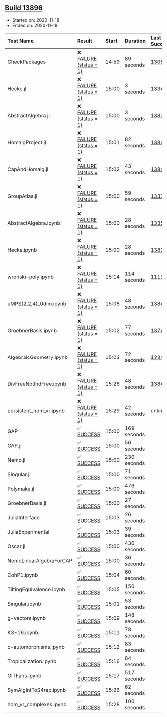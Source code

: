 ## [Build 13896](https://oscarci.mathematik.uni-kl.de/job/oscar/13896/)

* Started on: 2020-11-18
* Ended on: 2020-11-18

| Test Name    | Result | Start | Duration | Last Success | First Failure |
|:-------------|:-------|:------|:---------|:-------------|:--------------|
| CheckPackages | ❌ [FAILURE (status = 1)](https://oscarci.mathematik.uni-kl.de/job/oscar/13896/artifact/logs/build-13896/CheckPackages.log) | 14:59 | 89 seconds | [13085](https://oscarci.mathematik.uni-kl.de/job/oscar/13085/) | [13086](https://oscarci.mathematik.uni-kl.de/job/oscar/13086/) |
| Hecke.jl | ❌ [FAILURE (status = 1)](https://oscarci.mathematik.uni-kl.de/job/oscar/13896/artifact/logs/build-13896/Hecke.jl.log) | 15:00 | 3 seconds | [13341](https://oscarci.mathematik.uni-kl.de/job/oscar/13341/) | [13342](https://oscarci.mathematik.uni-kl.de/job/oscar/13342/) |
| AbstractAlgebra.jl | ❌ [FAILURE (status = 1)](https://oscarci.mathematik.uni-kl.de/job/oscar/13896/artifact/logs/build-13896/AbstractAlgebra.jl.log) | 15:00 | 3 seconds | [13837](https://oscarci.mathematik.uni-kl.de/job/oscar/13837/) | [13838](https://oscarci.mathematik.uni-kl.de/job/oscar/13838/) |
| HomalgProject.jl | ❌ [FAILURE (status = 1)](https://oscarci.mathematik.uni-kl.de/job/oscar/13896/artifact/logs/build-13896/HomalgProject.jl.log) | 15:01 | 82 seconds | [13845](https://oscarci.mathematik.uni-kl.de/job/oscar/13845/) | [13846](https://oscarci.mathematik.uni-kl.de/job/oscar/13846/) |
| CapAndHomalg.jl | ❌ [FAILURE (status = 1)](https://oscarci.mathematik.uni-kl.de/job/oscar/13896/artifact/logs/build-13896/CapAndHomalg.jl.log) | 15:02 | 43 seconds | [13845](https://oscarci.mathematik.uni-kl.de/job/oscar/13845/) | [13846](https://oscarci.mathematik.uni-kl.de/job/oscar/13846/) |
| GroupAtlas.jl | ❌ [FAILURE (status = 1)](https://oscarci.mathematik.uni-kl.de/job/oscar/13896/artifact/logs/build-13896/GroupAtlas.jl.log) | 15:00 | 59 seconds | [13311](https://oscarci.mathematik.uni-kl.de/job/oscar/13311/) | [13312](https://oscarci.mathematik.uni-kl.de/job/oscar/13312/) |
| AbstractAlgebra.ipynb | ❌ [FAILURE (status = 1)](https://oscarci.mathematik.uni-kl.de/job/oscar/13896/artifact/logs/build-13896/AbstractAlgebra.ipynb.log) | 15:00 | 28 seconds | [13355](https://oscarci.mathematik.uni-kl.de/job/oscar/13355/) | [13356](https://oscarci.mathematik.uni-kl.de/job/oscar/13356/) |
| Hecke.ipynb | ❌ [FAILURE (status = 1)](https://oscarci.mathematik.uni-kl.de/job/oscar/13896/artifact/logs/build-13896/Hecke.ipynb.log) | 15:00 | 28 seconds | [13837](https://oscarci.mathematik.uni-kl.de/job/oscar/13837/) | [13838](https://oscarci.mathematik.uni-kl.de/job/oscar/13838/) |
| wronski-poly.ipynb | ❌ [FAILURE (status = 1)](https://oscarci.mathematik.uni-kl.de/job/oscar/13896/artifact/logs/build-13896/wronski-poly.ipynb.log) | 15:14 | 114 seconds | [11192](https://oscarci.mathematik.uni-kl.de/job/oscar/11192/) | [11193](https://oscarci.mathematik.uni-kl.de/job/oscar/11193/) |
| uMPS(2,2,4)_0dim.ipynb | ❌ [FAILURE (status = 1)](https://oscarci.mathematik.uni-kl.de/job/oscar/13896/artifact/logs/build-13896/uMPS-2-2-4-_0dim.ipynb.log) | 15:08 | 48 seconds | [13841](https://oscarci.mathematik.uni-kl.de/job/oscar/13841/) | [13842](https://oscarci.mathematik.uni-kl.de/job/oscar/13842/) |
| GroebnerBasis.ipynb | ❌ [FAILURE (status = 1)](https://oscarci.mathematik.uni-kl.de/job/oscar/13896/artifact/logs/build-13896/GroebnerBasis.ipynb.log) | 15:02 | 77 seconds | [13748](https://oscarci.mathematik.uni-kl.de/job/oscar/13748/) | [13749](https://oscarci.mathematik.uni-kl.de/job/oscar/13749/) |
| AlgebraicGeometry.ipynb | ❌ [FAILURE (status = 1)](https://oscarci.mathematik.uni-kl.de/job/oscar/13896/artifact/logs/build-13896/AlgebraicGeometry.ipynb.log) | 15:03 | 72 seconds | [13341](https://oscarci.mathematik.uni-kl.de/job/oscar/13341/) | [13342](https://oscarci.mathematik.uni-kl.de/job/oscar/13342/) |
| DivFreeNotIndFree.ipynb | ❌ [FAILURE (status = 1)](https://oscarci.mathematik.uni-kl.de/job/oscar/13896/artifact/logs/build-13896/DivFreeNotIndFree.ipynb.log) | 15:26 | 48 seconds | [13845](https://oscarci.mathematik.uni-kl.de/job/oscar/13845/) | [13846](https://oscarci.mathematik.uni-kl.de/job/oscar/13846/) |
| persistent_hom_vr.ipynb | ❌ [FAILURE (status = 1)](https://oscarci.mathematik.uni-kl.de/job/oscar/13896/artifact/logs/build-13896/persistent_hom_vr.ipynb.log) | 15:29 | 42 seconds | unknown | unknown |
| GAP | ✅ [SUCCESS](https://oscarci.mathematik.uni-kl.de/job/oscar/13896/artifact/logs/build-13896/GAP.log) | 15:00 | 169 seconds |  |  |
| GAP.jl | ✅ [SUCCESS](https://oscarci.mathematik.uni-kl.de/job/oscar/13896/artifact/logs/build-13896/GAP.jl.log) | 15:00 | 56 seconds |  |  |
| Nemo.jl | ✅ [SUCCESS](https://oscarci.mathematik.uni-kl.de/job/oscar/13896/artifact/logs/build-13896/Nemo.jl.log) | 15:00 | 230 seconds |  |  |
| Singular.jl | ✅ [SUCCESS](https://oscarci.mathematik.uni-kl.de/job/oscar/13896/artifact/logs/build-13896/Singular.jl.log) | 15:00 | 71 seconds |  |  |
| Polymake.jl | ✅ [SUCCESS](https://oscarci.mathematik.uni-kl.de/job/oscar/13896/artifact/logs/build-13896/Polymake.jl.log) | 15:00 | 476 seconds |  |  |
| GroebnerBasis.jl | ✅ [SUCCESS](https://oscarci.mathematik.uni-kl.de/job/oscar/13896/artifact/logs/build-13896/GroebnerBasis.jl.log) | 15:00 | 27 seconds |  |  |
| JuliaInterface | ✅ [SUCCESS](https://oscarci.mathematik.uni-kl.de/job/oscar/13896/artifact/logs/build-13896/JuliaInterface.log) | 15:03 | 26 seconds |  |  |
| JuliaExperimental | ✅ [SUCCESS](https://oscarci.mathematik.uni-kl.de/job/oscar/13896/artifact/logs/build-13896/JuliaExperimental.log) | 15:03 | 39 seconds |  |  |
| Oscar.jl | ✅ [SUCCESS](https://oscarci.mathematik.uni-kl.de/job/oscar/13896/artifact/logs/build-13896/Oscar.jl.log) | 15:00 | 436 seconds |  |  |
| NemoLinearAlgebraForCAP | ✅ [SUCCESS](https://oscarci.mathematik.uni-kl.de/job/oscar/13896/artifact/logs/build-13896/NemoLinearAlgebraForCAP.log) | 15:00 | 36 seconds |  |  |
| CohP1.ipynb | ✅ [SUCCESS](https://oscarci.mathematik.uni-kl.de/job/oscar/13896/artifact/logs/build-13896/CohP1.ipynb.log) | 15:04 | 60 seconds |  |  |
| TiltingEquivalence.ipynb | ✅ [SUCCESS](https://oscarci.mathematik.uni-kl.de/job/oscar/13896/artifact/logs/build-13896/TiltingEquivalence.ipynb.log) | 15:05 | 150 seconds |  |  |
| Singular.ipynb | ✅ [SUCCESS](https://oscarci.mathematik.uni-kl.de/job/oscar/13896/artifact/logs/build-13896/Singular.ipynb.log) | 15:01 | 53 seconds |  |  |
| g-vectors.ipynb | ✅ [SUCCESS](https://oscarci.mathematik.uni-kl.de/job/oscar/13896/artifact/logs/build-13896/g-vectors.ipynb.log) | 15:09 | 148 seconds |  |  |
| K3-16.ipynb | ✅ [SUCCESS](https://oscarci.mathematik.uni-kl.de/job/oscar/13896/artifact/logs/build-13896/K3-16.ipynb.log) | 15:11 | 78 seconds |  |  |
| c-automorphisms.ipynb | ✅ [SUCCESS](https://oscarci.mathematik.uni-kl.de/job/oscar/13896/artifact/logs/build-13896/c-automorphisms.ipynb.log) | 15:12 | 83 seconds |  |  |
| Tropicalization.ipynb | ✅ [SUCCESS](https://oscarci.mathematik.uni-kl.de/job/oscar/13896/artifact/logs/build-13896/Tropicalization.ipynb.log) | 15:16 | 84 seconds |  |  |
| GITFans.ipynb | ✅ [SUCCESS](https://oscarci.mathematik.uni-kl.de/job/oscar/13896/artifact/logs/build-13896/GITFans.ipynb.log) | 15:17 | 517 seconds |  |  |
| SymAlgIntToS4rep.ipynb | ✅ [SUCCESS](https://oscarci.mathematik.uni-kl.de/job/oscar/13896/artifact/logs/build-13896/SymAlgIntToS4rep.ipynb.log) | 15:26 | 62 seconds |  |  |
| hom_vr_complexes.ipynb | ✅ [SUCCESS](https://oscarci.mathematik.uni-kl.de/job/oscar/13896/artifact/logs/build-13896/hom_vr_complexes.ipynb.log) | 15:28 | 100 seconds |  |  |
